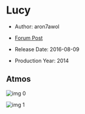 # Lucy

* Author: aron7awol

* [Forum Post](https://www.avsforum.com/threads/bass-eq-for-filtered-movies.2995212/post-56759212)

* Release Date: 2016-08-09
* Production Year: 2014

## Atmos

![img 0](https://i.imgur.com/IrIRJO3.jpg)

![img 1](https://i.imgur.com/RU5kfeL.png)

